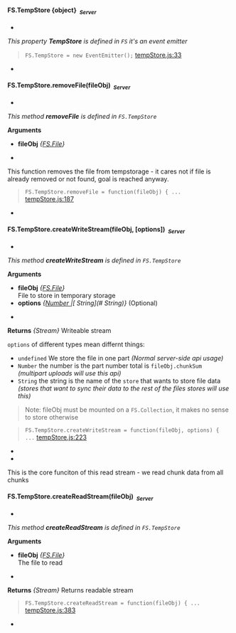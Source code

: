 
#### <a name="FS.TempStore"></a>FS.TempStore {object}&nbsp;&nbsp;<sub><i>Server</i></sub> ####
-
*This property __TempStore__ is defined in `FS`*
*it's an event emitter*

> ```FS.TempStore = new EventEmitter();``` [tempStore.js:33](tempStore.js#L33)

-

#### <a name="FS.TempStore.removeFile"></a>FS.TempStore.removeFile(fileObj)&nbsp;&nbsp;<sub><i>Server</i></sub> ####
-
*This method __removeFile__ is defined in `FS.TempStore`*

__Arguments__

* __fileObj__ *{[FS.File](#FS.File)}*  

-

This function removes the file from tempstorage - it cares not if file is
already removed or not found, goal is reached anyway.

> ```FS.TempStore.removeFile = function(fileObj) { ...``` [tempStore.js:187](tempStore.js#L187)

-

#### <a name="FS.TempStore.createWriteStream"></a>FS.TempStore.createWriteStream(fileObj, [options])&nbsp;&nbsp;<sub><i>Server</i></sub> ####
-
*This method __createWriteStream__ is defined in `FS.TempStore`*

__Arguments__

* __fileObj__ *{[FS.File](#FS.File)}*  
File to store in temporary storage
* __options__ *{[Number ](#Number )|[ String](# String)}*    (Optional)

-

__Returns__  *{Stream}*
Writeable stream


`options` of different types mean differnt things:
* `undefined` We store the file in one part
*(Normal server-side api usage)*
* `Number` the number is the part number total is `fileObj.chunkSum`
*(multipart uploads will use this api)*
* `String` the string is the name of the `store` that wants to store file data
*(stores that want to sync their data to the rest of the files stores will use this)*

> Note: fileObj must be mounted on a `FS.Collection`, it makes no sense to store otherwise

> ```FS.TempStore.createWriteStream = function(fileObj, options) { ...``` [tempStore.js:223](tempStore.js#L223)

-

-
This is the core funciton of this read stream - we read chunk data from all
chunks

#### <a name="FS.TempStore.createReadStream"></a>FS.TempStore.createReadStream(fileObj)&nbsp;&nbsp;<sub><i>Server</i></sub> ####
-
*This method __createReadStream__ is defined in `FS.TempStore`*

__Arguments__

* __fileObj__ *{[FS.File](#FS.File)}*  
The file to read

-

__Returns__  *{Stream}*
Returns readable stream



> ```FS.TempStore.createReadStream = function(fileObj) { ...``` [tempStore.js:383](tempStore.js#L383)

-
